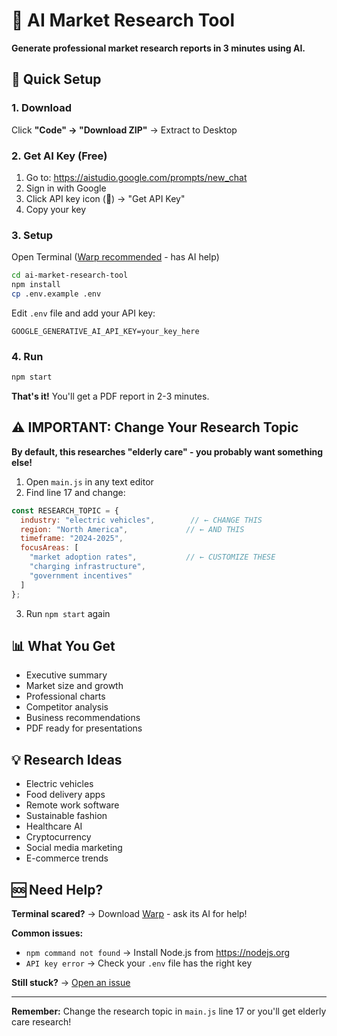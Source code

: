 # 🤖 AI Market Research Tool

**Generate professional market research reports in 3 minutes using AI.**

## 🚀 Quick Setup

### 1. Download
Click **"Code" → "Download ZIP"** → Extract to Desktop

### 2. Get AI Key (Free)
1. Go to: https://aistudio.google.com/prompts/new_chat
2. Sign in with Google
3. Click API key icon (🔑) → "Get API Key"
4. Copy your key

### 3. Setup
Open Terminal ([Warp recommended](https://www.warp.dev/terminal) - has AI help)

```bash
cd ai-market-research-tool
npm install
cp .env.example .env
```

Edit `.env` file and add your API key:
```
GOOGLE_GENERATIVE_AI_API_KEY=your_key_here
```

### 4. Run
```bash
npm start
```

**That's it!** You'll get a PDF report in 2-3 minutes.

## ⚠️ IMPORTANT: Change Your Research Topic

**By default, this researches "elderly care" - you probably want something else!**

1. Open `main.js` in any text editor
2. Find line 17 and change:

```javascript
const RESEARCH_TOPIC = {
  industry: "electric vehicles",        // ← CHANGE THIS
  region: "North America",             // ← AND THIS
  timeframe: "2024-2025",
  focusAreas: [
    "market adoption rates",           // ← CUSTOMIZE THESE
    "charging infrastructure",
    "government incentives"
  ]
};
```

3. Run `npm start` again

## 📊 What You Get

- Executive summary
- Market size and growth
- Professional charts
- Competitor analysis
- Business recommendations
- PDF ready for presentations

## 💡 Research Ideas

- Electric vehicles
- Food delivery apps
- Remote work software
- Sustainable fashion
- Healthcare AI
- Cryptocurrency
- Social media marketing
- E-commerce trends

## 🆘 Need Help?

**Terminal scared?** → Download [Warp](https://www.warp.dev/terminal) - ask its AI for help!

**Common issues:**
- `npm command not found` → Install Node.js from https://nodejs.org
- `API key error` → Check your `.env` file has the right key

**Still stuck?** → [Open an issue](../../issues)

---

**Remember:** Change the research topic in `main.js` line 17 or you'll get elderly care research!